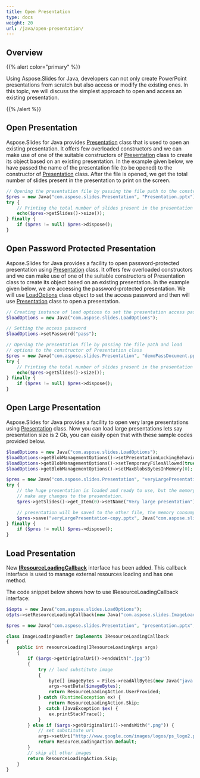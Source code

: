 ```yaml
---
title: Open Presentation
type: docs
weight: 20
url: /java/open-presentation/
---
```


## **Overview**
{{% alert color="primary" %}} 

Using Aspose.Slides for Java, developers can not only create PowerPoint presentations from scratch but also access or modify the existing ones. In this topic, we will discuss the simplest approach to open and access an existing presentation.

{{% /alert %}} 

## **Open Presentation**
Aspose.Slides for Java provides [Presentation](https://apireference.aspose.com/java/slides/com.aspose.slides/Presentation) class that is used to open an existing presentation. It offers few overloaded constructors and we can make use of one of the suitable constructors of [Presentation](https://apireference.aspose.com/slides/java/com.aspose.slides/Presentation) class to create its object based on an existing presentation. In the example given below, we have passed the name of the presentation file (to be opened) to the constructor of [Presentation](https://apireference.aspose.com/slides/java/com.aspose.slides/Presentation) class. After the file is opened, we get the total number of slides present in the presentation to print on the screen.

```php
// Opening the presentation file by passing the file path to the constructor of Presentation class
$pres = new Java("com.aspose.slides.Presentation", "Presentation.pptx");
try {
    // Printing the total number of slides present in the presentation
    echo($pres->getSlides()->size());
} finally {
    if ($pres != null) $pres->dispose();
}
```

## **Open Password Protected Presentation**
Aspose.Slides for Java provides a facility to open password-protected presentation using [Presentation](https://apireference.aspose.com/java/slides/com.aspose.slides/Presentation) class. It offers few overloaded constructors and we can make use of one of the suitable constructors of Presentation class to create its object based on an existing presentation. In the example given below, we are accessing the password-protected presentation. We will use [LoadOptions](https://apireference.aspose.com/java/slides/com.aspose.slides/LoadOptionsOptions) class object to set the access password and then will use [Presentation](https://apireference.aspose.com/java/slides/com.aspose.slides/Presentation) class to open a presentation.

```php
// Creating instance of load options to set the presentation access password
$loadOptions = new Java("com.aspose.slides.LoadOptions");

// Setting the access password
$loadOptions->setPassword("pass");

// Opening the presentation file by passing the file path and load
// options to the constructor of Presentation class
$pres = new Java("com.aspose.slides.Presentation", "demoPassDocument.pptx", $loadOptions);
try {
    // Printing the total number of slides present in the presentation
    echo($pres->getSlides()->size());
} finally {
    if ($pres != null) $pres->dispose();
}
```

## **Open Large Presentation**
Aspose.Slides for Java provides a facility to open very large presentations using [Presentation](https://apireference.aspose.com/java/slides/com.aspose.slides/Presentation) class. Now you can load large presentations lets say presentation size is 2 Gb, you can easily open that with these sample codes provided below.

```php
$loadOptions = new Java("com.aspose.slides.LoadOptions");
$loadOptions->getBlobManagementOptions()->setPresentationLockingBehavior(Java("com.aspose.slides.PresentationLockingBehavior")->KeepLocked);
$loadOptions->getBlobManagementOptions()->setTemporaryFilesAllowed(true);
$loadOptions->getBlobManagementOptions()->setMaxBlobsBytesInMemory(0);

$pres = new Java("com.aspose.slides.Presentation", "veryLargePresentation.pptx", $loadOptions);
try {
    // the huge presentation is loaded and ready to use, but the memory consumption is still low.
    // make any changes to the presentation.
    $pres->getSlides()->get_Item(0)->setName("Very large presentation");

    // presentation will be saved to the other file, the memory consumptions still low during saving.
    $pres->save("veryLargePresentation-copy.pptx", Java("com.aspose.slides.SaveFormat")->Pptx);
} finally {
    if ($pres != null) $pres->dispose();
}
```

## **Load Presentation**
New [**IResourceLoadingCallback**](https://apireference.aspose.com/java/slides/com.aspose.slides/IResourceLoadingCallback) interface has been added. 
This callback interface is used to manage external resources loading and has one method.

The code snippet below shows how to use IResourceLoadingCallback interface:

```php
$$opts = new Java("com.aspose.slides.LoadOptions");
o$pts->setResourceLoadingCallback(new Java("com.aspose.slides.ImageLoadingHandler"));

$pres = new Java("com.aspose.slides.Presentation", "presentation.pptx", $opts);
```
```php
class ImageLoadingHandler implements IResourceLoadingCallback 
{
    public int resourceLoading(IResourceLoadingArgs args) 
    {
        if ($args->getOriginalUri()->endsWith(".jpg")) 
        {
            try // load substitute image
            {
                byte[] imageBytes = Files->readAllBytes(new Java("java.io.File", "aspose-logo.jpg")->toPath());
                args->setData($imageBytes);
                return ResourceLoadingAction.UserProvided;
            } catch (RuntimeException ex) {
                return ResourceLoadingAction.Skip;
            }  catch (JavaException $ex) {
                ex.printStackTrace();
            }
        } else if ($args->getOriginalUri()->endsWith(".png")) {
            // set substitute url
            args->setUri("http://www.google.com/images/logos/ps_logo2.png");
            return ResourceLoadingAction.Default;
        }
        // skip all other images
        return ResourceLoadingAction.Skip;
    }
}
```
